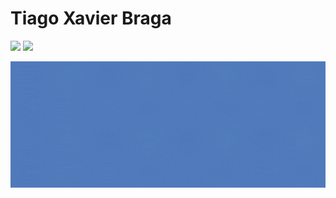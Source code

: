 # Tiago Xavier Braga

<a href="https://www.linkedin.com/in/tiago-xavier-braga/"><img src="https://img.shields.io/badge/-Tiago Braga-537dbd?style=flat-square&logo=Linkedin&logoColor=white"></a>
<a href="mailto:braga.tiagoxavier@gmail.com"><img src="https://img.shields.io/badge/-braga.tiagoxavier@gmail.com-537dbd?style=flat-square&logo=Gmail&logoColor=white"></a>

<img src="./src/gif-page-VR.gif" alt="My Project GIF" width="700">
